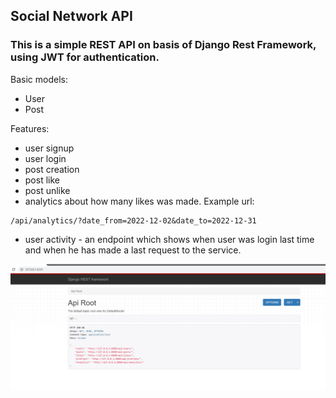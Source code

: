 ## Social Network API

### This is a simple REST API on basis of Django Rest Framework, using JWT for authentication.

Basic models:

- User
- Post

Features:

- user signup
- user login
- post creation
- post like
- post unlike
- analytics about how many likes was made. Example url:
```
/api/analytics/?date_from=2022-12-02&date_to=2022-12-31
```
- user activity - an endpoint which shows when user was login last time and when he has made a last request to the service.

![](./screenshots/Screenshot_1.png)
